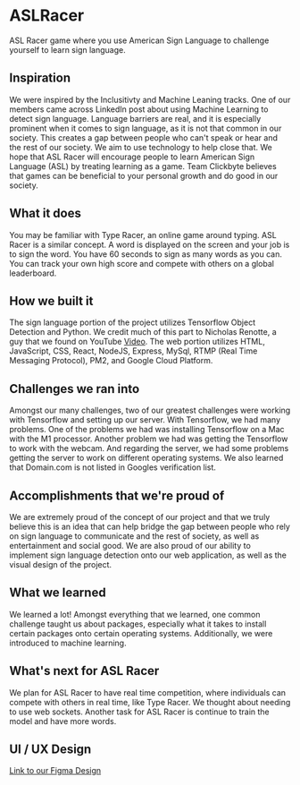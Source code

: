 # ASLRacer
ASL Racer game where you use American Sign Language to challenge yourself to learn sign language.

## Inspiration
We were inspired by the Inclusitivty and Machine Leaning tracks. One of our members came across LinkedIn post about using Machine Learning to detect sign language. Language barriers are real, and it is especially prominent when it comes to sign language, as it is not that common in our society. This creates a gap between people who can't speak or hear and the rest of our society. We aim to use technology to help close that. We hope that ASL Racer will encourage people to learn American Sign Language (ASL) by treating learning as a game. Team Clickbyte believes that games can be beneficial to your personal growth and do good in our society.

## What it does
You may be familiar with Type Racer, an online game around typing. ASL Racer is a similar concept. A word is displayed on the screen and your job is to sign the word. You have 60 seconds to sign as many words as you can. You can track your own high score and compete with others on a global leaderboard.

## How we built it
The sign language portion of the project utilizes Tensorflow Object Detection and Python. We credit much of this part to Nicholas Renotte, a guy that we found on YouTube [Video](https://www.youtube.com/watch?v=ZTSRZt04JkY&t=1939s).
The web portion utilizes HTML, JavaScript, CSS, React, NodeJS, Express, MySql, RTMP (Real Time Messaging Protocol), PM2, and Google Cloud Platform.

## Challenges we ran into
Amongst our many challenges, two of our greatest challenges were working with Tensorflow and setting up our server. With Tensorflow, we had many problems. One of the problems we had was installing Tensorflow on a Mac with the M1 processor. Another problem we had was getting the Tensorflow to work with the webcam. And regarding the server, we had some problems getting the server to work on different operating systems. We also learned that Domain.com is not listed in Googles verification list.

## Accomplishments that we're proud of
We are extremely proud of the concept of our project and that we truly believe this is an idea that can help bridge the gap between people who rely on sign language to communicate and the rest of society, as well as entertainment and social good. We are also proud of our ability to implement sign language detection onto our web application, as well as the visual design of the project.

## What we learned
We learned a lot! Amongst everything that we learned, one common challenge taught us about packages, especially what it takes to install certain packages onto certain operating systems. Additionally, we were introduced to machine learning. 

## What's next for ASL Racer
We plan for ASL Racer to have real time competition, where individuals can compete with others in real time, like Type Racer. We thought about needing to use web sockets. Another task for ASL Racer is continue to train the model and have more words. 

## UI / UX Design
[Link to our Figma Design](https://www.figma.com/file/rLZRVjclQd4Bng61g1ijDs/ASL-Racer-Design?node-id=0%3A3)
